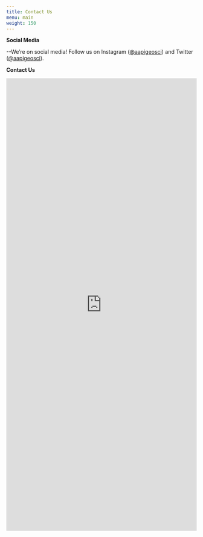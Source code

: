 ```yaml
---
title: Contact Us
menu: main
weight: 150
---
```

**Social Media**

--We’re on social media! Follow us on Instagram ([@aapigeosci](https://www.instagram.com/aapigeosci/)) and Twitter ([@aapigeosci](https://twitter.com/aapigeosci)). 

**Contact Us**
<div class="googleForm">
    <iframe src="https://docs.google.com/forms/d/e/1FAIpQLSfY-a5VHZKflOZvblGycBCehKV8EvAR5ilwG5BUs2EqPgQuRA/viewform?embedded=true" width="100%" height="1200" frameborder="0" marginheight="0" marginwidth="0">Loading…</iframe>
</div>

